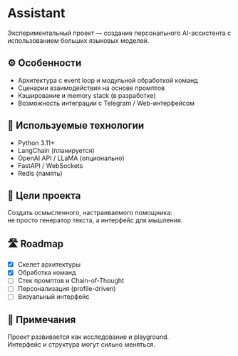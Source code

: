 # Assistant

Экспериментальный проект — создание персонального AI-ассистента с использованием больших языковых моделей.

## ⚙️ Особенности
- Архитектура с event loop и модульной обработкой команд
- Сценарии взаимодействия на основе промптов
- Кэширование и memory stack (в разработке)
- Возможность интеграции с Telegram / Web-интерфейсом

## 🧠 Используемые технологии
- Python 3.11+
- LangChain (планируется)
- OpenAI API / LLaMA (опционально)
- FastAPI / WebSockets
- Redis (память)

## 📌 Цели проекта
Создать осмысленного, настраиваемого помощника:  
не просто генератор текста, а интерфейс для мышления.

## 🛣 Roadmap
- [x] Скелет архитектуры
- [x] Обработка команд
- [ ] Стек промптов и Chain-of-Thought
- [ ] Персонализация (profile-driven)
- [ ] Визуальный интерфейс

## 📎 Примечания
Проект развивается как исследование и playground.  
Интерфейс и структура могут сильно меняться.
